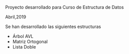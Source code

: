 Proyecto desarrollado para Curso de Estructura de Datos

Abril,2019

Se han desarrollado las siguientes estructuras

* Árbol AVL
* Matriz Ortogonal
* Lista Doble